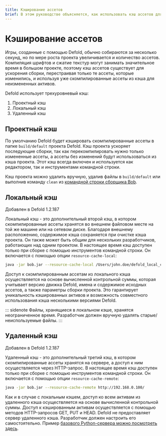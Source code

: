 ```yaml
---
title: Кэширование ассетов
brief: В этом руководстве объясняется, как использовать кэш ассетов для ускорения сборки.
---
```


# Кэширование ассетов

Игры, созданные с помощью Defold, обычно собираются за несколько секунд, но по мере роста проекта увеличивается и количество ассетов. Компиляция шрифтов и сжатие текстур могут занимать значительное время в большом проекте, поэтому кэш ассетов существует для ускорения сборки, перестраивая только те ассеты, которые изменились, и используя уже скомпилированные ассеты из кэша для неизмененных активов.

Defold использует трехуровневый кэш:

1. Проектный кэш
2. Локальный кэш
3. Удаленный кэш


## Проектный кэш

По умолчанию Defold будет кэшировать скомпилированные ассеты в папке `build/default` проекта Defold. Кэш проекта ускоряет последующие сборки, так как перекомпилировать нужно только измененные ассеты, а ассеты без изменений будут использоваться из кэша проекта. Этот кэш всегда включен и используется как редактором, так и инструментами командной строки.

Кэш проекта можно удалить вручную, удалив файлы в `build/default` или выполнив команду `clean` из [командной строки сборщика Bob](/manuals/bob).


## Локальный кэш

Добавлен в Defold 1.2.187

Локальный кэш - это дополнительный второй кэш, в котором скомпилированные ассеты хранятся во внешнем файловом месте на той же машине или на сетевом диске. Благодаря внешнему расположению, содержимое кэша сохраняется при очистке кэша проекта. Он также может быть общим для нескольких разработчиков, работающих над одним проектом. В настоящее время кэш доступен только при сборке с помощью инструментов командной строки. Он включается с помощью опции `resource-cache-local`:

```sh
java -jar bob.jar --resource-cache-local /Users/john.doe/defold_local_cache
```

Доступ к скомпилированным ассетам из локального кэша осуществляется на основе вычисленной контрольной суммы, которая учитывает версию движка Defold, имена и содержимое исходных ассетов, а также параметры сборки проекта. Это гарантирует уникальность кэшированных активов и возможность совместного использования кэша несколькими версиями Defold.

::: sidenote
Файлы, хранящиеся в локальном кэше, хранятся неограниченное время. Разработчик должен вручную удалять старые/неиспользуемые файлы.
:::


## Удаленный кэш

Добавлен в Defold 1.2.187

Удаленный кэш - это дополнительный третий кэш, в котором скомпилированные ассеты хранятся на сервере, а доступ к ним осуществляется через HTTP-запрос. В настоящее время кэш доступен только при сборке с помощью инструментов командной строки. Он включается с помощью опции `resource-cache-remote`:

```sh
java -jar bob.jar --resource-cache-remote http://192.168.0.100/
```

Как и в случае с локальным кэшем, доступ ко всем активам из удаленного кэша осуществляется на основе вычисленной контрольной суммы. Доступ к кэшированным активам осуществляется с помощью методов HTTP-запросов GET, PUT и HEAD. Defold не предоставляет сервер удаленного кэша. Разработчик должен настроить его самостоятельно. Пример [базового Python-сервера можно посмотреть здесь](https://github.com/britzl/httpserver-python).
